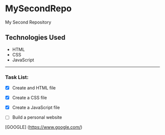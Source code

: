 # MySecondRepo
My Second Repository

## Technologies Used
- HTML
- CSS
- JavaScript
-----
### Task List:
- [x] Create and HTML file
- [x] Create a CSS file
- [x] Create a JavaScript file
- [ ] Build a personal website


[GOOGLE] (https://www.google.com/)
